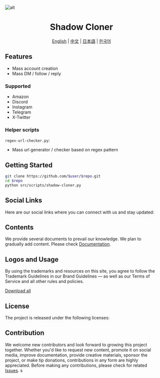 ![alt](../static/images/org-logo/shadowcloner-logo-1.svg)

<div align=center>

# Shadow Cloner
[English](en/en-readme.md) |
[中文](zh/zh-readme.md) |
[日本語](ja/ja-readme.md) |
[한국어](ko/ko-readme.md) 
</div>

## Features

- Mass account creation 
- Mass DM / follow / reply

### Supported 
   - Amazon
   - Discord
   - Instagram
   - Telegram
   - X-Twitter

### Helper scripts
`regex-url-checker.py`: 
- Mass url generator / checker based on regex pattern

## Getting Started

```sh
git clone https://github.com/$user/$repo.git 
cd $repo
python src/scripts/shadow-cloner.py
```


## Social Links

Here are our social links where you can connect with us and stay updated:


## Contents

We provide several documents to prevail our knowledge. We plan to gradually add content. Please check [Documentation](../../wiki).


## Logos and Usage 

By using the trademarks and resources on this site, you agree to follow the Trademark Guidelines in our Brand Guidelines — as well as our Terms of Service and all other rules and policies.

[Download all](/static/images/logo.zip)


## License

The project is released under the following licenses:


## Contribution

We welcome new contributors and look forward to growing this project together. Whether you'd like to request new content, promote it on social media, improve documentation, provide creative materials, sponsor the project, or make tip donations, contributions in any form are highly appreciated. Before making any contributions, please check for related [Issues](../../issues).
s